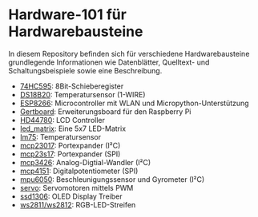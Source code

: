 # Hardware-101 für Hardwarebausteine

In diesem Repository befinden sich für verschiedene Hardwarebausteine
grundlegende Informationen wie Datenblätter, Quelltext- und
Schaltungsbeispiele sowie eine Beschreibung.

- [74HC595](74HC595): 8Bit-Schieberegister
- [DS18B20](ds18b20): Temperatursensor (1-WIRE)
- [ESP8266](esp8266): Microcontroller mit WLAN und Micropython-Unterstützung
- [Gertboard](gertboard): Erweiterungsboard für den Raspberry Pi
- [HD44780](hd44780): LCD Controller
- [led_matrix](led_matrix): Eine 5x7 LED-Matrix
- [lm75](lm75): Temperatursensor
- [mcp23017](mcp23017): Portexpander (I²C)
- [mcp23s17](mcp23s17): Portexpander (SPI)
- [mcp3426](mcp3426): Analog-Digtial-Wandler (I²C)
- [mcp4151](mcp4151): Digitalpotentiometer (SPI)
- [mpu6050](mpu6050): Beschleunigungssensor und Gyrometer (I²C)
- [servo](servo): Servomotoren mittels PWM
- [ssd1306](ssd1306): OLED Display Treiber
- [ws2811/ws2812](ws281x): RGB-LED-Streifen

